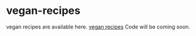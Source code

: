 # vegan-recipes
vegan recipes are available here. <a href="https://metavideos.com/video/66739772/easy-vegan-recipes">vegan recipes</a>
Code will be coming soon.

